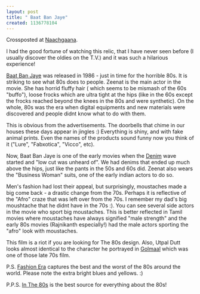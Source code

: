 ```yaml
--- 
layout: post
title: " Baat Ban Jaye"
created: 1136778104
---
```

Crossposted at <a href="http://www.naachgaana.com/item/1212/catid/5">Naachgaana</a>.

I had the good fortune of watching this relic, that I have never seen before (I usually discover the oldies on the T.V.) and it was such a hilarious experience! 

<a href="http://www.imdb.com/title/tt0270219/">Baat Ban Jaye</a> was released in 1986 - just in time for the horrible 80s. It is striking to see what 80s does to people. Zeenat is the main actor in the movie. She has horrid fluffy hair ( which seems to be mismash of the 60s "buffo"), loose frocks which are ultra tight at the hips (like in the 60s except the frocks reached beyond the knees in the 80s and were synthetic).  On the whole, 80s was the era when digital equipments and new materials were discovered and people didnt know what to do with them. 

This is obvious from the advertisements. The doorbells that chime in our houses these days appear in jingles :) Everything is shiny, and with fake animal prints. Even the names of the products sound funny now you think of it ("Lure", "Fabxotica", "Vicco", etc). 

Now, Baat Ban Jaye is one of the early movies when the <a href="http://en.wikipedia.org/wiki/Denim">Denim</a> wave started and "low cut was unheard of". We had denims that ended up much above the hips, just like the pants in the 50s and 60s did. Zeenat also wears the "Business Woman" suits, one of the early indian actors to do so. 

Men's fashion had lost their appeal, but surprisingly, moustaches made a big come back - a drastic change from the 70s. Perhaps it is reflective of the "Afro" craze that was left over from the 70s.  I remember my dad's big moushtache that he didnt have in the 70s :). You can see several side actors in the movie who sport big moustaches. This is better reflected in Tamil movies where moustaches have always signified "male strength" and the early 80s movies (Rajnikanth especially!) had the male actors sporting the "afro" look with moustaches. 

This film is a riot if you are looking for The 80s design. Also, Utpal Dutt looks almost identical to the character he portrayed in <a href="http://207.171.166.140/title/tt0079221/">Golmaal</a> which was one of those late 70s film. 

P.S. <a href="http://www.fashion-era.com/1980s_lifestyle_and_fashion.htm">Fashion Era</a> captures the best and the worst of the 80s around the world. Please note the extra bright blues and yellows. :)

P.P.S. <a href="http://www.inthe80s.com/clothes/index.shtml">In The 80s</a> is the best source for everything about the 80s!
